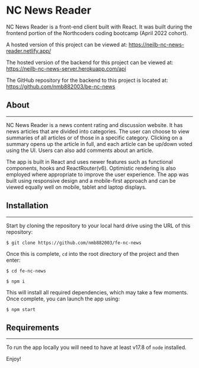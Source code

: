 # NC News Reader

NC News Reader is a front-end client built with React. It was built during the frontend portion of the Northcoders coding bootcamp (April 2022 cohort).  

A hosted version of this project can be viewed at: https://neilb-nc-news-reader.netlify.app/

The hosted version of the backend for this project can be viewed at: https://neilb-nc-news-server.herokuapp.com/api

The GitHub repository for the backend to this project is located at: https://github.com/nmb882003/be-nc-news

## About

---

NC News Reader is a news content rating and discussion website. It has news articles that are divided into categories. The user can choose to view summaries of all articles or of those in a specific category. Clicking on a summary opens up the article in full, and each article can be up/down voted using the UI. Users can also add comments about an article.

The app is built in React and uses newer features such as functional components, hooks and ReactRouter(v6). Optimistic rendering is also employed where appropriate to improve the user experience. The app was built using responsive design and a mobile-first approach and can be viewed equally well on mobile, tablet and laptop displays.     

## Installation

---

Start by cloning the repository to your local hard drive using the URL of this repository:   

```
$ git clone https://github.com/nmb882003/fe-nc-news
```
Once this is complete, `cd` into the root directory of the project and then enter:
```
$ cd fe-nc-news

$ npm i
```
This will install all required dependencies, which may take a few moments. Once complete, you can launch the app using:
```
$ npm start
```

## Requirements

---

To run the app locally you will need to have at least v17.8 of `node` installed. 

Enjoy!